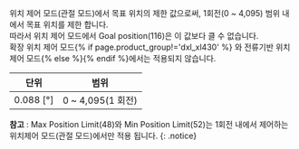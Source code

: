 위치 제어 모드(관절 모드)에서 목표 위치의 제한 값으로써, 1회전(0 ~ 4,095) 범위 내에서 목표 위치를 제한 합니다.  
따라서 위치 제어 모드에서 Goal position(116)은 이 값보다 클 수 없습니다.  
확장 위치 제어 모드{% if page.product_group!='dxl_xl430' %} 와 전류기반 위치 제어 모드{% else %}{% endif %}에서는 적용되지 않습니다.

|단위|범위|
| :---: | :---: |
|0.088 [&deg;]|0 ~ 4,095(1 회전)|

**참고** : Max Position Limit(48)와 Min Position Limit(52)는 1회전 내에서 제어하는 위치제어 모드(관절 모드)에서만 적용 됩니다.
{: .notice}
